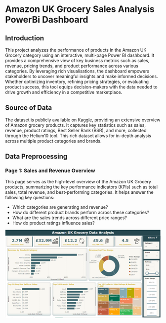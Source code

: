 # Amazon UK Grocery Sales Analysis PowerBi Dashboard
## Introduction
This project analyzes the performance of products in the Amazon UK Grocery category using an interactive, multi-page Power BI dashboard. It provides a comprehensive view of key business metrics such as sales, revenue, pricing trends, and product performance across various categories. By leveraging rich visualisations, the dashboard empowers stakeholders to uncover meaningful insights and make informed decisions. Whether optimizing inventory, refining pricing strategies, or evaluating product success, this tool equips decision-makers with the data needed to drive growth and efficiency in a competitive marketplace.
## Source of Data
The dataset is publicly available on Kaggle, providing an extensive overview of Amazon grocery products. It captures key statistics such as sales, revenue, product ratings, Best Seller Rank (BSR), and more, collected through the Helium10 tool. This rich dataset allows for in-depth analysis across multiple product categories and brands.
## Data Preprocessing

### Page 1: Sales and Revenue Overview
This page serves as the high-level overview of the Amazon UK Grocery products, summarizing the key performance indicators (KPIs) such as total sales, total revenue, and best-performing categories. It helps answer the following key questions:

- Which categories are generating and revenue?
- How do different product brands perform across these categories?
- What are the sales trends across different price ranges?
- How do product ratings influence sales?
  
![Alt text](./Dashboard_images/Overview.png)

